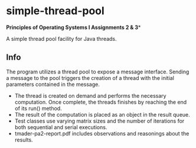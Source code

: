 # simple-thread-pool

**Principles of Operating Systems I Assignments 2 & 3***

A simple thread pool facility for Java threads.

## Info
The program utilizes a thread pool to expose a message interface. Sending a message to the pool triggers the creation of a thread with the initial parameters contained in the message.

* The thread is created on demand and performs the necessary computation. Once complete, the threads finishes by reaching the end of its run() method.
* The result of the computation is placed as an object in the result queue.
* Test classes use varying matrix sizes and the number of iterations for both sequential and serial executions.
* tmader-pa2-report.pdf includes observations and reasonings about the results.
